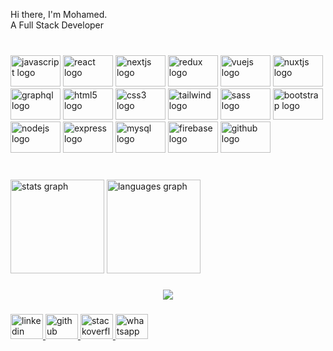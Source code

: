 <p align="left">Hi there, I'm Mohamed.<br>A Full Stack Developer</p>

###

<br clear="both">

<div align="left">
  <img src="https://cdn.jsdelivr.net/gh/devicons/devicon/icons/javascript/javascript-original.svg" height="50" width="80" alt="javascript logo"  />
  <img src="https://cdn.jsdelivr.net/gh/devicons/devicon/icons/react/react-original.svg" height="50" width="80" alt="react logo"  />
  <img src="https://cdn.jsdelivr.net/gh/devicons/devicon/icons/nextjs/nextjs-original.svg" height="50" width="80" alt="nextjs logo"  />
  <img src="https://cdn.jsdelivr.net/gh/devicons/devicon/icons/redux/redux-original.svg" height="50" width="80" alt="redux logo"  />
  <img src="https://cdn.jsdelivr.net/gh/devicons/devicon/icons/vuejs/vuejs-original.svg" height="50" width="80" alt="vuejs logo"  />
  <img src="https://cdn.jsdelivr.net/gh/devicons/devicon/icons/nuxtjs/nuxtjs-original.svg" height="50" width="80" alt="nuxtjs logo"  />
  <img src="https://cdn.jsdelivr.net/gh/devicons/devicon/icons/graphql/graphql-plain.svg" height="50" width="80" alt="graphql logo"  />
  <img src="https://cdn.jsdelivr.net/gh/devicons/devicon/icons/html5/html5-original.svg" height="50" width="80" alt="html5 logo"  />
  <img src="https://cdn.jsdelivr.net/gh/devicons/devicon/icons/css3/css3-original.svg" height="50" width="80" alt="css3 logo"  />
  <img src="https://cdn.jsdelivr.net/npm/simple-icons@3.13.0/icons/tailwindcss.svg" height="50" width="80" alt="tailwind logo" />
  <img src="https://cdn.jsdelivr.net/gh/devicons/devicon/icons/sass/sass-original.svg" height="50" width="80" alt="sass logo"  />
  <img src="https://cdn.jsdelivr.net/gh/devicons/devicon/icons/bootstrap/bootstrap-original.svg" height="50" width="80" alt="bootstrap logo"  />
  <img src="https://cdn.jsdelivr.net/gh/devicons/devicon/icons/nodejs/nodejs-original.svg" height="50" width="80" alt="nodejs logo"  />
  <img src="https://cdn.jsdelivr.net/gh/devicons/devicon/icons/express/express-original.svg" height="50" width="80" alt="express logo"  />
  <img src="https://cdn.jsdelivr.net/gh/devicons/devicon/icons/mysql/mysql-original.svg" height="50" width="80" alt="mysql logo"  />
  <img src="https://cdn.jsdelivr.net/gh/devicons/devicon/icons/firebase/firebase-plain.svg" height="50" width="80" alt="firebase logo"  />
  <img src="https://cdn.jsdelivr.net/gh/devicons/devicon/icons/github/github-original.svg" height="50" width="80" alt="github logo"  />
</div>

###

<br clear="both">

<div align="left">
  <img src="https://github-readme-stats.vercel.app/api?hide_title=false&hide_rank=false&show_icons=true&include_all_commits=false&count_private=true&disable_animations=false&theme=radical&locale=en&hide_border=false&username=simo-ce" height="150" alt="stats graph"  />
  <img src="https://github-readme-stats.vercel.app/api/top-langs?locale=en&hide_title=false&layout=compact&card_width=320&langs_count=6&theme=radical&hide_border=false&username=simo-ce" height="150" alt="languages graph"  />
</div>

###

<div align="center">
  <img src="https://profile-counter.glitch.me/sime-ce/count.svg?"  />
</div>

###

<div align="left">
  <a href="https://www.linkedin.com/in/mohamed-ait-ouahmane-159584198">
    <img src="https://raw.githubusercontent.com/maurodesouza/profile-readme-generator/master/src/assets/icons/social/linkedin/default.svg" width="52" height="40" alt="linkedin logo"  />
  </a>
  <a href="https://github.com/Simo-CE">
    <img src="https://raw.githubusercontent.com/maurodesouza/profile-readme-generator/master/src/assets/icons/social/discord/default.svg" width="52" height="40" alt="github logo"  />
  </a>
  <a href="https://stackoverflow.com/users/13158299/mr-smiley">
    <img src="https://raw.githubusercontent.com/maurodesouza/profile-readme-generator/master/src/assets/icons/social/stackoverflow/default.svg" width="52" height="40" alt="stackoverflow logo"  />
  </a>
  </a>
  <a href="https://wa.me/+212643208333">
    <img src="https://raw.githubusercontent.com/maurodesouza/profile-readme-generator/master/src/assets/icons/social/whatsapp/default.svg" width="52" height="40" alt="whatsapp logo"  />
  </a>
</div>

###
